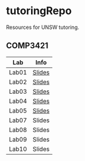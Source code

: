 # tutoringRepo
Resources for UNSW tutoring.

## COMP3421

Lab | Info 
--- | ---
Lab01 | [Slides](https://docs.google.com/presentation/d/1hm4dOsHSU91pdpePLxGxk69MUB0hIo2cInM2VrgnG0k/edit?usp=sharing) 
Lab02 | [Slides](https://docs.google.com/presentation/d/1DNr_UYu_iLnMk0qEK_UUNulnFO29o_2oEq4CThPobc0/edit?usp=sharing)
Lab03 | [Slides](https://docs.google.com/presentation/d/1AvpiXz3wveH6lKYnq8xOIrg-4SZPAQ7perCfSQVB8jY/edit?usp=sharing)
Lab04 | [Slides](https://docs.google.com/presentation/d/1bIeMxajN5iK-1GdkiWj4Njp-w75KmxXjSCQ9dZ-ChM8/edit?usp=sharing)
Lab05 | [Slides](https://docs.google.com/presentation/d/1wl-L7itGaGUDGrZWJVypdMG3MbgtXu6_lanBj0R43Nk/edit?usp=sharing)
Lab07 | Slides
Lab08 | Slides
Lab09 | Slides
Lab10 | Slides

